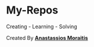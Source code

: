 # My-Repos
Creating - Learning - Solving

Created By [**Anastassios Moraitis**](www.linkedin.com/in/anastasios-t-moraitis-628201139)

